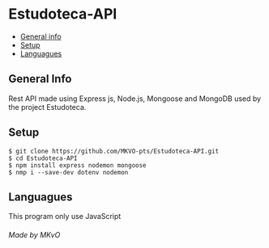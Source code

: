 # 

<h1> Estudoteca-API </h1>

* [General info](#general-info)
* [Setup](#setup)
* [Languagues](#languagues)


## General Info
Rest API made using Express js, Node.js, Mongoose and MongoDB 
used by the project Estudoteca.


## Setup
```
$ git clone https://github.com/MKVO-pts/Estudoteca-API.git
$ cd Estudoteca-API
$ npm install express nodemon mongoose
$ nmp i --save-dev dotenv nodemon
```
## Languagues
This program only use JavaScript 
###### Made by MKvO
